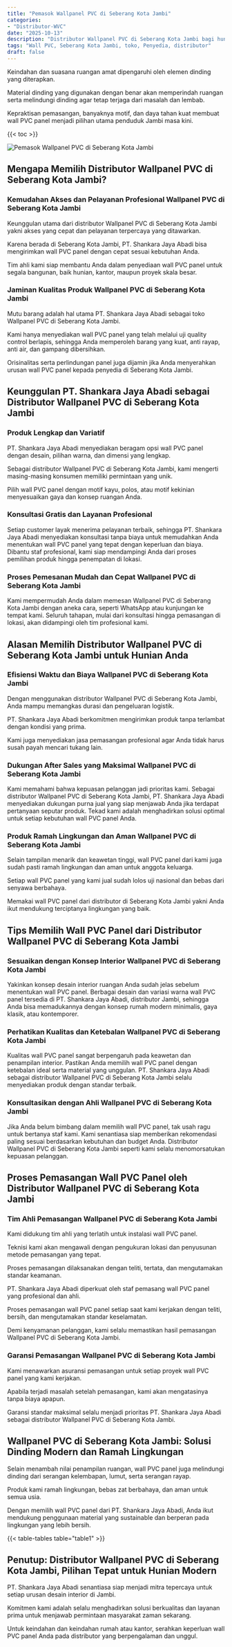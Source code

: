 ```yaml
---
title: "Pemasok Wallpanel PVC di Seberang Kota Jambi"
categories: 
- "Distributor-WVC"
date: "2025-10-13"
description: "Distributor Wallpanel PVC di Seberang Kota Jambi bagi hunian, kantor, serta ritel. Material terbaik, pilihan motif, warna elegan, beserta servis instalasi ditangani oleh tenaga ahli profesional serta jaminan resmi!|Servis distribusi Wallpanel PVC di Seberang Kota Jambi untuk kebutuhan tempat tinggal, office, maupun gerai, beserta panel terbaik dan pemasangan oleh tenaga ahli profesional serta garansi resmi.|Pilihan Wallpanel PVC di Seberang Kota Jambi yang andal bagi tempat tinggal, office, dan toko, bersama material terbaik dan instalasi ditangani oleh teknisi ahli dan kepastian resmi.|Penyediaan Wallpanel PVC di Seberang Kota Jambi untuk hunian, perkantoran, dan gerai, dengan panel berkualitas dan pemasangan oleh tenaga ahli berpengalaman, lengkap dengan jaminan resmi.}"
tags: "Wall PVC, Seberang Kota Jambi, toko, Penyedia, distributor"
draft: false
---
```


Keindahan dan suasana ruangan amat dipengaruhi oleh elemen dinding yang diterapkan.

Material dinding yang digunakan dengan benar akan memperindah ruangan serta melindungi dinding agar tetap terjaga dari masalah dan lembab.

Kepraktisan pemasangan, banyaknya motif, dan daya tahan kuat membuat wall PVC panel menjadi pilihan utama penduduk Jambi masa kini.

{{< toc >}}

![Pemasok Wallpanel PVC di Seberang Kota Jambi](/images/Distributor-WVC/Pemasok-Wallpanel-PVC-di-Seberang-Kota-Jambi.png)


## Mengapa Memilih Distributor Wallpanel PVC di Seberang Kota Jambi?

### Kemudahan Akses dan Pelayanan Profesional Wallpanel PVC di Seberang Kota Jambi

Keunggulan utama dari distributor Wallpanel PVC di Seberang Kota Jambi yakni akses yang cepat dan pelayanan terpercaya yang ditawarkan.

Karena berada di Seberang Kota Jambi, PT. Shankara Jaya Abadi bisa mengirimkan wall PVC panel dengan cepat sesuai kebutuhan Anda.

Tim ahli kami siap membantu Anda dalam penyediaan wall PVC panel untuk segala bangunan, baik hunian, kantor, maupun proyek skala besar.

### Jaminan Kualitas Produk Wallpanel PVC di Seberang Kota Jambi

Mutu barang adalah hal utama PT. Shankara Jaya Abadi sebagai toko Wallpanel PVC di Seberang Kota Jambi.

Kami hanya menyediakan wall PVC panel yang telah melalui uji quality control berlapis, sehingga Anda memperoleh barang yang kuat, anti rayap, anti air, dan gampang dibersihkan.

Orisinalitas serta perlindungan panel juga dijamin jika Anda menyerahkan urusan wall PVC panel kepada penyedia di Seberang Kota Jambi.

## Keunggulan PT. Shankara Jaya Abadi sebagai Distributor Wallpanel PVC di Seberang Kota Jambi

### Produk Lengkap dan Variatif

PT. Shankara Jaya Abadi menyediakan beragam opsi wall PVC panel dengan desain, pilihan warna, dan dimensi yang lengkap.

Sebagai distributor Wallpanel PVC di Seberang Kota Jambi, kami mengerti masing-masing konsumen memiliki permintaan yang unik.

Pilih wall PVC panel dengan motif kayu, polos, atau motif kekinian menyesuaikan gaya dan konsep ruangan Anda.

### Konsultasi Gratis dan Layanan Profesional

Setiap customer layak menerima pelayanan terbaik, sehingga PT. Shankara Jaya Abadi menyediakan konsultasi tanpa biaya untuk memudahkan Anda menentukan wall PVC panel yang tepat dengan keperluan dan biaya. Dibantu staf profesional, kami siap mendampingi Anda dari proses pemilihan produk hingga penempatan di lokasi.

### Proses Pemesanan Mudah dan Cepat Wallpanel PVC di Seberang Kota Jambi

Kami mempermudah Anda dalam memesan Wallpanel PVC di Seberang Kota Jambi dengan aneka cara, seperti WhatsApp atau kunjungan ke tempat kami. Seluruh tahapan, mulai dari konsultasi hingga pemasangan di lokasi, akan didampingi oleh tim profesional kami.

## Alasan Memilih Distributor Wallpanel PVC di Seberang Kota Jambi untuk Hunian Anda

### Efisiensi Waktu dan Biaya Wallpanel PVC di Seberang Kota Jambi

Dengan menggunakan distributor Wallpanel PVC di Seberang Kota Jambi, Anda mampu memangkas durasi dan pengeluaran logistik.

PT. Shankara Jaya Abadi berkomitmen mengirimkan produk tanpa terlambat dengan kondisi yang prima.

Kami juga menyediakan jasa pemasangan profesional agar Anda tidak harus susah payah mencari tukang lain.

### Dukungan After Sales yang Maksimal Wallpanel PVC di Seberang Kota Jambi

Kami memahami bahwa kepuasan pelanggan jadi prioritas kami. Sebagai distributor Wallpanel PVC di Seberang Kota Jambi, PT. Shankara Jaya Abadi menyediakan dukungan purna jual yang siap menjawab Anda jika terdapat pertanyaan seputar produk. Tekad kami adalah menghadirkan solusi optimal untuk setiap kebutuhan wall PVC panel Anda.

### Produk Ramah Lingkungan dan Aman Wallpanel PVC di Seberang Kota Jambi

Selain tampilan menarik dan keawetan tinggi, wall PVC panel dari kami juga sudah pasti ramah lingkungan dan aman untuk anggota keluarga.

Setiap wall PVC panel yang kami jual sudah lolos uji nasional dan bebas dari senyawa berbahaya.

Memakai wall PVC panel dari distributor di Seberang Kota Jambi yakni Anda ikut mendukung terciptanya lingkungan yang baik.

## Tips Memilih Wall PVC Panel dari Distributor Wallpanel PVC di Seberang Kota Jambi

### Sesuaikan dengan Konsep Interior Wallpanel PVC di Seberang Kota Jambi

Yakinkan konsep desain interior ruangan Anda sudah jelas sebelum menentukan wall PVC panel. Berbagai desain dan variasi warna wall PVC panel tersedia di PT. Shankara Jaya Abadi, distributor Jambi, sehingga Anda bisa memadukannya dengan konsep rumah modern minimalis, gaya klasik, atau kontemporer.

### Perhatikan Kualitas dan Ketebalan Wallpanel PVC di Seberang Kota Jambi

Kualitas wall PVC panel sangat berpengaruh pada keawetan dan penampilan interior. Pastikan Anda memilih wall PVC panel dengan ketebalan ideal serta material yang unggulan. PT. Shankara Jaya Abadi sebagai distributor Wallpanel PVC di Seberang Kota Jambi selalu menyediakan produk dengan standar terbaik.

### Konsultasikan dengan Ahli Wallpanel PVC di Seberang Kota Jambi

Jika Anda belum bimbang dalam memilih wall PVC panel, tak usah ragu untuk bertanya staf kami. Kami senantiasa siap memberikan rekomendasi paling sesuai berdasarkan kebutuhan dan budget Anda. Distributor Wallpanel PVC di Seberang Kota Jambi seperti kami selalu menomorsatukan kepuasan pelanggan.

## Proses Pemasangan Wall PVC Panel oleh Distributor Wallpanel PVC di Seberang Kota Jambi

### Tim Ahli Pemasangan Wallpanel PVC di Seberang Kota Jambi

Kami didukung tim ahli yang terlatih untuk instalasi wall PVC panel.

Teknisi kami akan mengawali dengan pengukuran lokasi dan penyusunan metode pemasangan yang tepat.

Proses pemasangan dilaksanakan dengan teliti, tertata, dan mengutamakan standar keamanan.

PT. Shankara Jaya Abadi diperkuat oleh staf pemasang wall PVC panel yang profesional dan ahli.

Proses pemasangan wall PVC panel setiap saat kami kerjakan dengan teliti, bersih, dan mengutamakan standar keselamatan.

Demi kenyamanan pelanggan, kami selalu memastikan hasil pemasangan Wallpanel PVC di Seberang Kota Jambi.

### Garansi Pemasangan Wallpanel PVC di Seberang Kota Jambi

Kami menawarkan asuransi pemasangan untuk setiap proyek wall PVC panel yang kami kerjakan.

Apabila terjadi masalah setelah pemasangan, kami akan mengatasinya tanpa biaya apapun.

Garansi standar maksimal selalu menjadi prioritas PT. Shankara Jaya Abadi sebagai distributor Wallpanel PVC di Seberang Kota Jambi.

## Wallpanel PVC di Seberang Kota Jambi: Solusi Dinding Modern dan Ramah Lingkungan

Selain menambah nilai penampilan ruangan, wall PVC panel juga melindungi dinding dari serangan kelembapan, lumut, serta serangan rayap.

Produk kami ramah lingkungan, bebas zat berbahaya, dan aman untuk semua usia.

Dengan memilih wall PVC panel dari PT. Shankara Jaya Abadi, Anda ikut mendukung penggunaan material yang sustainable dan berperan pada lingkungan yang lebih bersih.

{{< table-tables table="table1" >}}

## Penutup: Distributor Wallpanel PVC di Seberang Kota Jambi, Pilihan Tepat untuk Hunian Modern

PT. Shankara Jaya Abadi senantiasa siap menjadi mitra tepercaya untuk setiap urusan desain interior di Jambi.

Komitmen kami adalah selalu menghadirkan solusi berkualitas dan layanan prima untuk menjawab permintaan masyarakat zaman sekarang.

Untuk keindahan dan keindahan rumah atau kantor, serahkan keperluan wall PVC panel Anda pada distributor yang berpengalaman dan unggul.